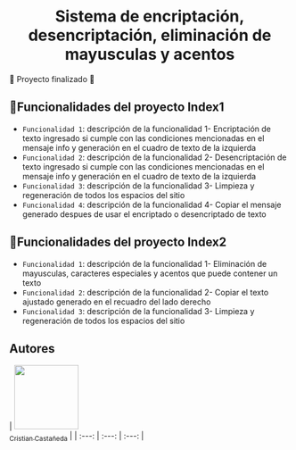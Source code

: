 <h1 align="Center">
Sistema de encriptación, desencriptación, eliminación de mayusculas y acentos 
</h1>

:checkered_flag: Proyecto finalizado :checkered_flag:

## :hammer:Funcionalidades del proyecto Index1

- `Funcionalidad 1`: descripción de la funcionalidad 1- Encriptación de texto ingresado si cumple con las condiciones mencionadas en el mensaje info y generación en el cuadro de texto de la izquierda
- `Funcionalidad 2`: descripción de la funcionalidad 2- Desencriptación de texto ingresado si cumple con las condiciones mencionadas en el mensaje info y generación en el cuadro de texto de la izquierda
- `Funcionalidad 3`: descripción de la funcionalidad 3- Limpieza y regeneración de todos los espacios del sitio
- `Funcionalidad 4`: descripción de la funcionalidad 4- Copiar el mensaje generado despues de usar el encriptado o desencriptado de texto


## :hammer:Funcionalidades del proyecto Index2

- `Funcionalidad 1`: descripción de la funcionalidad 1- Eliminación de mayusculas, caracteres especiales y acentos que puede contener un texto
- `Funcionalidad 2`: descripción de la funcionalidad 2- Copiar el texto ajustado generado en el recuadro del lado derecho
- `Funcionalidad 3`: descripción de la funcionalidad 3- Limpieza y regeneración de todos los espacios del sitio

## Autores

| [<img src="https://avatars.githubusercontent.com/u/37356058?v=4" width=115><br><sub>Cristian Castañeda</sub>](https://github.com/Mofadon) |
| :---: | :---: | :---: |
